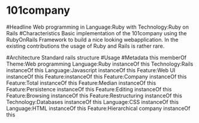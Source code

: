 # 101company

#Headline
Web programming in Language:Ruby with Technology:Ruby on Rails
#Characteristics 
Basic implementation of the 101company using the RubyOnRails Framework to build a nice looking webapplication.
In the existing contributions the usage of Ruby and Rails is rather rare.

#Architecture
Standard rails structure
#Usage 
#Metadata
this memberOf Theme:Web programming
Language:Ruby instanceOf this
Technology:Rails instanceOf this
Language:Javascript instanceOf this
Feature:Web UI instanceOf this
Feature:instanceOf this
Feature:Company instanceOf this
Feature:Total instanceOf this
Feature:Median instanceOf this
Feature:Persistence instanceOf this
Feature:Editing instanceOf this
Feature:Browsing instanceOf this
Feature:Restructuring instanceOf this
Technology:Databases instanceOf this
Language:CSS instanceOf this
Language:HTML instanceOf this
Feature:Hierarchical company instanceOf this


